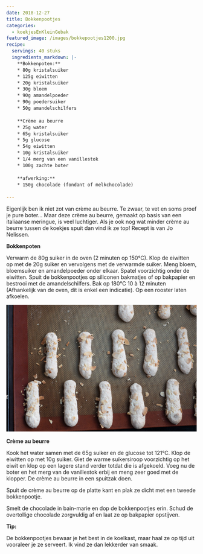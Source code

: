 ```yaml
---
date: 2018-12-27
title: Bokkenpootjes
categories:
  - koekjesEnKleinGebak
featured_image: /images/bokkepootjes1200.jpg
recipe:
  servings: 40 stuks
  ingredients_markdown: |-
    **Bokkenpoten:**
    * 80g kristalsuiker 
    * 125g eiwitten
    * 20g kristalsuiker
    * 30g bloem
    * 90g amandelpoeder
    * 90g poedersuiker
    * 50g amandelschilfers

    **Crème au beurre
    * 25g water
    * 65g kristalsuiker
    * 5g glucose
    * 54g eiwitten
    * 10g kristalsuiker
    * 1/4 merg van een vanillestok 
    * 100g zachte boter

    **afwerking:**
    * 150g chocolade (fondant of melkchocolade)

---
```

Eigenlijk ben ik niet zot van crème au beurre.
Te zwaar, te vet en soms proef je pure boter…
Maar deze crème au beurre, gemaakt op basis van een italiaanse meringue, is veel luchtiger.
Als je ook nog wat minder crème au beurre tussen de koekjes spuit dan vind ik ze top!
Recept is van Jo Nelissen.

<!--more-->

**Bokkenpoten**

Verwarm de 80g suiker in de oven (2 minuten op 150°C).
Klop de eiwitten op met de 20g suiker en vervolgens met de verwarmde suiker.
Meng bloem, bloemsuiker en amandelpoeder onder elkaar.
Spatel voorzichtig onder de eiwitten.
Spuit de bokkenpootjes op siliconen bakmatjes of op bakpapier en bestrooi met de amandelschilfers.
Bak op 180°C 10 à 12 minuten (Afhankelijk van de oven, dit is enkel een indicatie).
Op een rooster laten afkoelen.

![](/images/bokkepootjeshalffabrikaat1200.jpg)

**Crème au beurre**

Kook het water samen met de 65g suiker en de glucose tot 121°C.
Klop de eiwitten op met 10g suiker.
Giet de warme suikersiroop voorzichtig op het eiwit en klop op een lagere stand verder totdat die is afgekoeld.
Voeg nu de boter en het merg van de vanillestok erbij en meng zeer goed met de klopper.
De crème au beurre in een spuitzak doen.

Spuit de crème au beurre op de platte kant en plak ze dicht met een tweede bokkenpootje.

Smelt de chocolade in bain-marie en dop de bokkenpootjes erin.
Schud de overtollige chocolade zorgvuldig af en laat ze op bakpapier opstijven.


<b>Tip: </b>

De bokkenpootjes bewaar je het best in de koelkast, maar haal ze op tijd uit vooraleer je ze serveert.
Ik vind ze dan lekkerder van smaak. 





